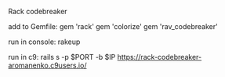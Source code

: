 Rack codebreaker

add to Gemfile:
    gem 'rack'
    gem 'colorize'
    gem 'rav_codebreaker'


run in console: rakeup

run in c9: rails s -p $PORT -b $IP
https://rack-codebreaker-aromanenko.c9users.io/

